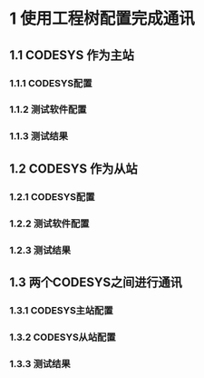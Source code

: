 # 1 使用工程树配置完成通讯
## 1.1 CODESYS 作为主站
### 1.1.1 CODESYS配置
### 1.1.2 测试软件配置
### 1.1.3 测试结果
## 1.2 CODESYS 作为从站
### 1.2.1 CODESYS配置
### 1.2.2 测试软件配置
### 1.2.3 测试结果
## 1.3 两个CODESYS之间进行通讯
### 1.3.1 CODESYS主站配置
### 1.3.2 CODESYS从站配置
### 1.3.3 测试结果